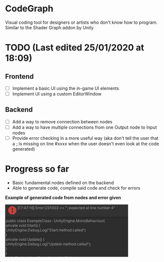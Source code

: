 # CodeGraph
Visual coding tool for designers or artists who don't know how to program. Similar to the Shader Graph addon by Unity

# TODO (Last edited 25/01/2020 at 18:09)
## Frontend
- [ ] Implement a basic UI using the in-game UI elements
- [ ] Implement UI using a custom EditorWindow
## Backend
- [ ] Add a way to remove connection between nodes
- [ ] Add a way to have multiple connections from one Output node to Input nodes
- [ ] Provide error checking in a more useful way (aka don't tell the user that a ; is missing on line #xxxx when the user doesn't even look at the code generated)

# Progress so far
- Basic fundamental nodes defined on the backend
- Able to generate code, compile said code and check for errors


**Example of generated code from nodes and error given**

![Example of generated code from nodes and error](img/readme_img1.jpeg "Example of generated code from nodes and error")